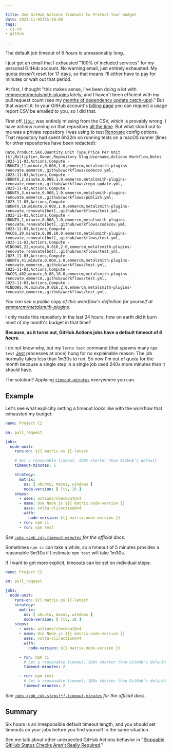 ```yaml
---

title: Use GitHub Actions Timeouts to Protect Your Budget
date: 2023-11-05T15:50:00
tags:
- ci-cd
- github

---
```


The default job timeout of _6 hours_ is unreasonably long.

I just got an email that I exhausted "100% of included services" for my personal GitHub account. No warning email, just entirely exhausted. My quota doesn't reset for 17 days, so that means I'll either have to pay for minutes or wait out that period.

At first, I thought "this makes sense, I've been doing a lot with [emmercm/metalsmith-plugins](https://github.com/emmercm/metalsmith-plugins) lately, and I haven't been efficient with my pull request count (see my [months of dependency update catch-ups](/blog/keep-lerna-monorepos-updated-with-renovate))." But that wasn't it. In your GitHub account's [billing page](https://github.com/settings/billing/summary) you can request a usage report CSV be emailed to you, so I did that.

First off, [I`igir`](https://igir.io/) was entirely missing from the CSV, which is provably wrong. I have actions running on that repository [all the time](https://github.com/emmercm/igir/actions). But what stood out to me was a private repository I was using to test [Renovate](https://www.mend.io/renovate/) config options. That repository had spent 6h32m on running tests on a macOS runner (lines for other repositories have been redacted):

```csv
Date,Product,SKU,Quantity,Unit Type,Price Per Unit ($),Multiplier,Owner,Repository Slug,Username,Actions Workflow,Notes
2023-11-03,Actions,Compute - UBUNTU,11,minute,0.008,1.0,emmercm,metalsmith-plugins-renovate,emmercm,.github/workflows/codecov.yml,
2023-11-03,Actions,Compute - UBUNTU,2,minute,0.008,1.0,emmercm,metalsmith-plugins-renovate,emmercm,.github/workflows/repo-update.yml,
2023-11-03,Actions,Compute - UBUNTU,3,minute,0.008,1.0,emmercm,metalsmith-plugins-renovate,emmercm,.github/workflows/publish.yml,
2023-11-03,Actions,Compute - UBUNTU,10,minute,0.008,1.0,emmercm,metalsmith-plugins-renovate,renovate[bot],.github/workflows/test.yml,
2023-11-03,Actions,Compute - UBUNTU,1,minute,0.008,1.0,emmercm,metalsmith-plugins-renovate,renovate[bot],.github/workflows/codecov.yml,
2023-11-03,Actions,Compute - MACOS,20,minute,0.08,10.0,emmercm,metalsmith-plugins-renovate,renovate[bot],.github/workflows/test.yml,
2023-11-03,Actions,Compute - WINDOWS,22,minute,0.016,2.0,emmercm,metalsmith-plugins-renovate,renovate[bot],.github/workflows/test.yml,
2023-11-03,Actions,Compute - UBUNTU,41,minute,0.008,1.0,emmercm,metalsmith-plugins-renovate,emmercm,.github/workflows/test.yml,
2023-11-03,Actions,Compute - MACOS,402,minute,0.08,10.0,emmercm,metalsmith-plugins-renovate,emmercm,.github/workflows/test.yml,
2023-11-03,Actions,Compute - WINDOWS,76,minute,0.016,2.0,emmercm,metalsmith-plugins-renovate,emmercm,.github/workflows/test.yml,
```

_You can see a public copy of this workflow's definition for yourself at [emmercm/metalsmith-plugins](https://github.com/emmercm/metalsmith-plugins/blob/0574701c93e70c02382e6aaccc451d7fe0735a7b/.github/workflows/test.yml)._

I only made this repository in the last 24 hours, how on earth did it burn most of my month's budget in that time?

**Because, as it turns out, GitHub Actions jobs have a default timeout of _6 hours_.**

I do not know why, but my `lerna test` command (that spawns many `npm test` [Jest](https://jestjs.io/) processes at once) hung for no explainable reason. The job normally takes less than 1m30s to run. So now I'm out of quota for the month because a single step in a single job used 240x more minutes than it should have.

The solution? Applying [`timeout-minutes`](https://docs.github.com/en/actions/using-workflows/workflow-syntax-for-github-actions#jobsjob_idtimeout-minutes) everywhere you can.

## Example

Let's see what explicitly setting a timeout looks like with the workflow that exhausted my budget:

```yaml
name: Project CI

on: pull_request

jobs:
  node-unit:
    runs-on: ${{ matrix.os }}-latest

    # Set a reasonable timeout, 120x shorter than GitHub's default
    timeout-minutes: 5

    strategy:
      matrix:
        os: [ ubuntu, macos, windows ]
        node-version: [ lts, 18 ]
    steps:
      - uses: actions/checkout@v4
      - name: Use Node.js ${{ matrix.node-version }}
        uses: volta-cli/action@v4
        with:
          node-version: ${{ matrix.node-version }}
      - run: npm ci
      - run: npm test
```

_See [`jobs.<job_id>.timeout-minutes`](https://docs.github.com/en/actions/using-workflows/workflow-syntax-for-github-actions#jobsjob_idtimeout-minutes) for the official docs._

Sometimes `npm ci` can take a while, so a timeout of 5 minutes provides a reasonable 3m30s if I estimate `npm test` will take 1m30s.

If I want to get more explicit, timeouts can be set on individual steps:

```yaml
name: Project CI

on: pull_request

jobs:
  node-unit:
    runs-on: ${{ matrix.os }}-latest
    strategy:
      matrix:
        os: [ ubuntu, macos, windows ]
        node-version: [ lts, 18 ]
    steps:
      - uses: actions/checkout@v4
      - name: Use Node.js ${{ matrix.node-version }}
        uses: volta-cli/action@v4
        with:
          node-version: ${{ matrix.node-version }}

      - run: npm ci
        # Set a reasonable timeout, 180x shorter than GitHub's default
        timeout-minutes: 2

      - run: npm test
        # Set a reasonable timeout, 180x shorter than GitHub's default
        timeout-minutes: 2
```

_See [`jobs.<job_id>.steps[*].timeout-minutes`](https://docs.github.com/en/actions/using-workflows/workflow-syntax-for-github-actions#jobsjob_idstepstimeout-minutes) for the official docs._

## Summary

Six hours is an irresponsible default timeout length, and you should set timeouts on your jobs before you find yourself in the same situation.

See me talk about other unexpected GitHub Actions behavior in "[Skippable GitHub Status Checks Aren't Really Required](/blog/skippable-github-status-checks-aren-t-really-required)."
<!--stackedit_data:
eyJoaXN0b3J5IjpbLTU2MjU5NjY4MF19
-->